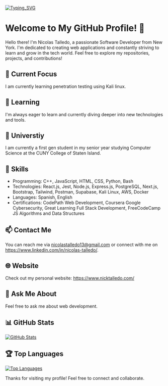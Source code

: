 

[![Typing_SVG](https://readme-typing-svg.herokuapp.com?font=Fira+Code&pause=1000&width=435&lines=Hi!+I'm+Nick+Talledo;Full+Stack+Development;Computer+Science+Undergraduate;Software+Developer;Web+Designer)](https://github.com/NickTalledo)
# Welcome to My GitHub Profile! 👋

Hello there! I'm Nicolas Talledo, a passionate Software Developer from New York. I'm dedicated to creating web applications and constantly striving to learn and grow in the tech world. Feel free to explore my repositories, projects, and contributions!

## 🔭 Current Focus

I am currently learning penetration testing using Kali linux.

## 🌱 Learning

I'm always eager to learn and currently diving deeper into new technologies and tools.

## 💼 Universtiy

I am currently a first gen student in my senior year studying Computer Science at the CUNY College of Staten Island.

## 🚀 Skills

- Programming: C++, JavaScript, HTML, CSS, Python, Bash
- Technologies: React.js, Jest, Node.js, Express.js, PostgreSQL, Next.js, Bootstrap, Tailwind, Postman, Supabase, Kali Linux, AWS, Docker
- Languages: Spanish, English
- Certifications: CodePath Web Development, Coursera Google Cybersecurity, Great Learning Full Stack Development, FreeCodeCamp JS Algorithms and Data Structures


## 📫 Contact Me

You can reach me via nicolastalledo13@gmail.com or connect with me on https://www.linkedin.com/in/nicolas-talledo/.

## 🌐 Website

Check out my personal website: https://www.nicktalledo.com/

## 💬 Ask Me About

Feel free to ask me about web development.

## 📊 GitHub Stats

[![GitHub Stats](https://github-readme-stats.vercel.app/api?username=NickTalledo&show_icons=true&rank_icon=github&theme=radical)](https://github.com/NickTalledo)


## 🏆 Top Languages

[![Top Languages](https://github-readme-stats.vercel.app/api/top-langs/?username=NickTalledo&layout=donut&theme=radical)](https://github.com/NickTalledo)


Thanks for visiting my profile! Feel free to connect and collaborate.
